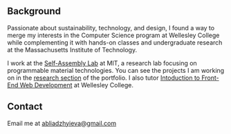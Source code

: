 ## Background
Passionate about sustainability, technology, and design, I found a way to merge my interests in the Computer Science program at Wellesley College while complementing it with hands-on classes and undergraduate research at the Massachusetts Institute of Technology.

I work at the [Self-Assembly Lab](https://selfassemblylab.mit.edu/) at MIT, a research lab focusing on programmable material technologies. You can see the projects I am working on in the [research section](https://arzyabl.github.io/portfolio-ablaji/research.html) of the portfolio. I also tutor [Intoduction to Front-End Web Development](https://cs.wellesley.edu/~cs204/) at Wellesley College.

## Contact

Email me at abliadzhyieva@gmail.com

